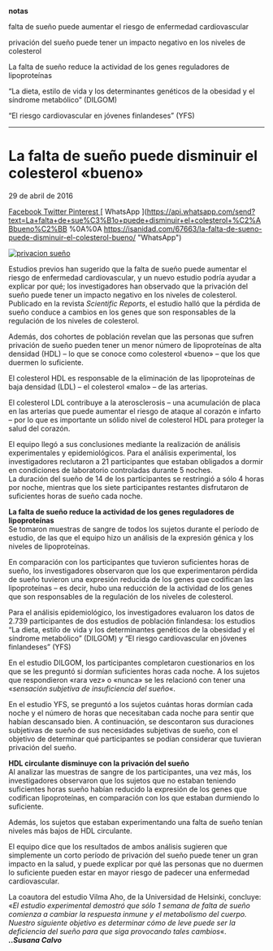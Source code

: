 **notas**

 falta de sueño puede aumentar el riesgo de enfermedad cardiovascular

privación del sueño puede tener un impacto negativo en los niveles de colesterol

La falta de sueño reduce la actividad de los genes reguladores de lipoproteínas

“La dieta, estilo de vida y los determinantes genéticos de la obesidad y el síndrome metabólico” (DILGOM)

 “El riesgo cardiovascular en jóvenes finlandeses” (YFS)

---

# La falta de sueño puede disminuir el colesterol «bueno»

29 de abril de 2016 

[ Facebook ](https://www.facebook.com/sharer.php?u=https%3A%2F%2Fisanidad.com%2F67663%2Fla-falta-de-sueno-puede-disminuir-el-colesterol-bueno%2F "Facebook")[ Twitter ](https://twitter.com/intent/tweet?text=La+falta+de+sue%C3%B1o+puede+disminuir+el+colesterol+%C2%ABbueno%C2%BB&url=https%3A%2F%2Fisanidad.com%2F67663%2Fla-falta-de-sueno-puede-disminuir-el-colesterol-bueno%2F&via=iSanidad "Twitter")[ Pinterest ](https://pinterest.com/pin/create/button/?url=https://isanidad.com/67663/la-falta-de-sueno-puede-disminuir-el-colesterol-bueno/&media=https://isanidad.com/wp-content/uploads/2016/04/privacion-sueño.jpg&description=La+falta+de+sue%C3%B1o+puede+disminuir+el+colesterol+%C2%ABbueno%C2%BB "Pinterest")[ WhatsApp ](https://api.whatsapp.com/send?text=La+falta+de+sue%C3%B1o+puede+disminuir+el+colesterol+%C2%ABbueno%C2%BB %0A%0A https://isanidad.com/67663/la-falta-de-sueno-puede-disminuir-el-colesterol-bueno/ "WhatsApp")

[ ](# "More")

[![](https://isanidad.com/wp-content/uploads/2016/04/privacion-sueño.jpg "privacion sueño")](https://isanidad.com/wp-content/uploads/2016/04/privacion-sueño.jpg)

Estudios previos han sugerido que la falta de sueño puede aumentar el riesgo de enfermedad cardiovascular, y un nuevo estudio podría ayudar a explicar por qué; los investigadores han observado que la privación del sueño puede tener un impacto negativo en los niveles de colesterol. Publicado en la revista _Scientific Reports_, el estudio halló que la pérdida de sueño conduce a cambios en los genes que son responsables de la regulación de los niveles de colesterol.

Además, dos cohortes de población revelan que las personas que sufren privación de sueño pueden tener un menor número de lipoproteínas de alta densidad (HDL) – lo que se conoce como colesterol «bueno» – que los que duermen lo suficiente.

El colesterol HDL es responsable de la eliminación de las lipoproteínas de baja densidad (LDL) – el colesterol «malo» – de las arterias.

El colesterol LDL contribuye a la aterosclerosis – una acumulación de placa en las arterias que puede aumentar el riesgo de ataque al corazón e infarto – por lo que es importante un sólido nivel de colesterol HDL para proteger la salud del corazón.

El equipo llegó a sus conclusiones mediante la realización de análisis experimentales y epidemiológicos. Para el análisis experimental, los investigadores reclutaron a 21 participantes que estaban obligados a dormir en condiciones de laboratorio controladas durante 5 noches.  
La duración del sueño de 14 de los participantes se restringió a sólo 4 horas por noche, mientras que los siete participantes restantes disfrutaron de suficientes horas de sueño cada noche.

**La falta de sueño reduce la actividad de los genes reguladores de lipoproteínas**  
Se tomaron muestras de sangre de todos los sujetos durante el período de estudio, de las que el equipo hizo un análisis de la expresión génica y los niveles de lipoproteínas.

En comparación con los participantes que tuvieron suficientes horas de sueño, los investigadores observaron que los que experimentaron pérdida de sueño tuvieron una expresión reducida de los genes que codifican las lipoproteínas – es decir, hubo una reducción de la actividad de los genes que son responsables de la regulación de los niveles de colesterol.

Para el análisis epidemiológico, los investigadores evaluaron los datos de 2.739 participantes de dos estudios de población finlandesa: los estudios “La dieta, estilo de vida y los determinantes genéticos de la obesidad y el síndrome metabólico” (DILGOM) y “El riesgo cardiovascular en jóvenes finlandeses” (YFS)

En el estudio DILGOM, los participantes completaron cuestionarios en los que se les preguntó si dormían suficientes horas cada noche. A los sujetos que respondieron «rara vez» o «nunca» se les relacionó con tener una «_sensación subjetiva de insuficiencia del sueño_«.

En el estudio YFS, se preguntó a los sujetos cuántas horas dormían cada noche y el número de horas que necesitaban cada noche para sentir que habían descansado bien. A continuación, se descontaron sus duraciones subjetivas de sueño de sus necesidades subjetivas de sueño, con el objetivo de determinar qué participantes se podían considerar que tuvieran privación del sueño.

**HDL circulante disminuye con la privación del sueño**  
Al analizar las muestras de sangre de los participantes, una vez más, los investigadores observaron que los sujetos que no estaban teniendo suficientes horas sueño habían reducido la expresión de los genes que codifican lipoproteínas, en comparación con los que estaban durmiendo lo suficiente.

Además, los sujetos que estaban experimentando una falta de sueño tenían niveles más bajos de HDL circulante.

El equipo dice que los resultados de ambos análisis sugieren que simplemente un corto período de privación del sueño puede tener un gran impacto en la salud, y puede explicar por qué las personas que no duermen lo suficiente pueden estar en mayor riesgo de padecer una enfermedad cardiovascular.

La coautora del estudio Vilma Aho, de la Universidad de Helsinki, concluye: «_El estudio experimental demostró que sólo 1 semana de falta de sueño comienza a cambiar la respuesta inmune y el metabolismo del cuerpo. Nuestro siguiente objetivo es determinar cómo de leve puede ser la deficiencia del sueño para que siga provocando tales cambios_«.  
_**..Susana Calvo**_


